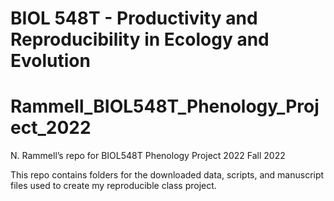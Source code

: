 # BIOL 548T - Productivity and Reproducibility in Ecology and Evolution
  # Rammell_BIOL548T_Phenology_Project_2022
N. Rammell’s repo for BIOL548T Phenology Project 2022
Fall 2022

This repo contains folders for the downloaded data, scripts, and manuscript files
used to create my reproducible class project. 



